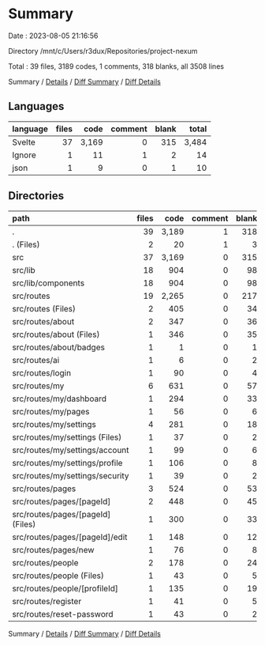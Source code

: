 # Summary

Date : 2023-08-05 21:16:56

Directory /mnt/c/Users/r3dux/Repositories/project-nexum

Total : 39 files,  3189 codes, 1 comments, 318 blanks, all 3508 lines

Summary / [Details](details.md) / [Diff Summary](diff.md) / [Diff Details](diff-details.md)

## Languages
| language | files | code | comment | blank | total |
| :--- | ---: | ---: | ---: | ---: | ---: |
| Svelte | 37 | 3,169 | 0 | 315 | 3,484 |
| Ignore | 1 | 11 | 1 | 2 | 14 |
| json | 1 | 9 | 0 | 1 | 10 |

## Directories
| path | files | code | comment | blank | total |
| :--- | ---: | ---: | ---: | ---: | ---: |
| . | 39 | 3,189 | 1 | 318 | 3,508 |
| . (Files) | 2 | 20 | 1 | 3 | 24 |
| src | 37 | 3,169 | 0 | 315 | 3,484 |
| src/lib | 18 | 904 | 0 | 98 | 1,002 |
| src/lib/components | 18 | 904 | 0 | 98 | 1,002 |
| src/routes | 19 | 2,265 | 0 | 217 | 2,482 |
| src/routes (Files) | 2 | 405 | 0 | 34 | 439 |
| src/routes/about | 2 | 347 | 0 | 36 | 383 |
| src/routes/about (Files) | 1 | 346 | 0 | 35 | 381 |
| src/routes/about/badges | 1 | 1 | 0 | 1 | 2 |
| src/routes/ai | 1 | 6 | 0 | 2 | 8 |
| src/routes/login | 1 | 90 | 0 | 4 | 94 |
| src/routes/my | 6 | 631 | 0 | 57 | 688 |
| src/routes/my/dashboard | 1 | 294 | 0 | 33 | 327 |
| src/routes/my/pages | 1 | 56 | 0 | 6 | 62 |
| src/routes/my/settings | 4 | 281 | 0 | 18 | 299 |
| src/routes/my/settings (Files) | 1 | 37 | 0 | 2 | 39 |
| src/routes/my/settings/account | 1 | 99 | 0 | 6 | 105 |
| src/routes/my/settings/profile | 1 | 106 | 0 | 8 | 114 |
| src/routes/my/settings/security | 1 | 39 | 0 | 2 | 41 |
| src/routes/pages | 3 | 524 | 0 | 53 | 577 |
| src/routes/pages/[pageId] | 2 | 448 | 0 | 45 | 493 |
| src/routes/pages/[pageId] (Files) | 1 | 300 | 0 | 33 | 333 |
| src/routes/pages/[pageId]/edit | 1 | 148 | 0 | 12 | 160 |
| src/routes/pages/new | 1 | 76 | 0 | 8 | 84 |
| src/routes/people | 2 | 178 | 0 | 24 | 202 |
| src/routes/people (Files) | 1 | 43 | 0 | 5 | 48 |
| src/routes/people/[profileId] | 1 | 135 | 0 | 19 | 154 |
| src/routes/register | 1 | 41 | 0 | 5 | 46 |
| src/routes/reset-password | 1 | 43 | 0 | 2 | 45 |

Summary / [Details](details.md) / [Diff Summary](diff.md) / [Diff Details](diff-details.md)